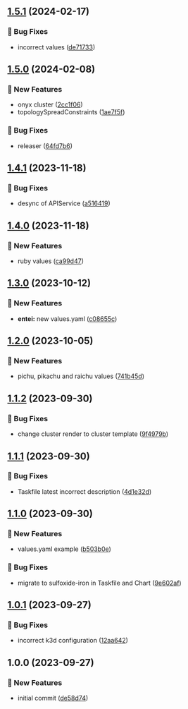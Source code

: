 ## [1.5.1](https://github.com/AtomiCloud/sulfoxide.iron/compare/v1.5.0...v1.5.1) (2024-02-17)


### 🐛 Bug Fixes

* incorrect values ([de71733](https://github.com/AtomiCloud/sulfoxide.iron/commit/de71733415f22091074db2f343cad068f8bf5480))

## [1.5.0](https://github.com/AtomiCloud/sulfoxide.iron/compare/v1.4.1...v1.5.0) (2024-02-08)


### 🚀 New Features

* onyx cluster ([2cc1f06](https://github.com/AtomiCloud/sulfoxide.iron/commit/2cc1f063227290563a532ca27abbc5e0dbdac02f))
* topologySpreadConstraints ([1ae7f5f](https://github.com/AtomiCloud/sulfoxide.iron/commit/1ae7f5f03ec74e4dc886944f417c97e8352755dc))


### 🐛 Bug Fixes

* releaser ([64fd7b6](https://github.com/AtomiCloud/sulfoxide.iron/commit/64fd7b6f0a7874f27f0cf5e9a18a88ef4a9d9d52))

## [1.4.1](https://github.com/AtomiCloud/sulfoxide.iron/compare/v1.4.0...v1.4.1) (2023-11-18)


### 🐛 Bug Fixes

* desync of APIService ([a516419](https://github.com/AtomiCloud/sulfoxide.iron/commit/a516419515bc56786f994c3454e4dc1acfcb0731))

## [1.4.0](https://github.com/AtomiCloud/sulfoxide.iron/compare/v1.3.0...v1.4.0) (2023-11-18)


### 🚀 New Features

* ruby values ([ca99d47](https://github.com/AtomiCloud/sulfoxide.iron/commit/ca99d47e1fd2fed58f18e2a1917f53b00da6a607))

## [1.3.0](https://github.com/AtomiCloud/sulfoxide.iron/compare/v1.2.0...v1.3.0) (2023-10-12)


### 🚀 New Features

* **entei:** new values.yaml ([c08655c](https://github.com/AtomiCloud/sulfoxide.iron/commit/c08655c22a54175df0a5d87181076031d35c574a))

## [1.2.0](https://github.com/AtomiCloud/sulfoxide.iron/compare/v1.1.2...v1.2.0) (2023-10-05)


### 🚀 New Features

* pichu, pikachu and raichu values ([741b45d](https://github.com/AtomiCloud/sulfoxide.iron/commit/741b45de24ded03aa9cfff119cf9ba274f116c37))

## [1.1.2](https://github.com/AtomiCloud/sulfoxide.iron/compare/v1.1.1...v1.1.2) (2023-09-30)


### 🐛 Bug Fixes

* change cluster render to cluster template ([9f4979b](https://github.com/AtomiCloud/sulfoxide.iron/commit/9f4979be24b7fc3404cf2669f94c225ea4557094))

## [1.1.1](https://github.com/AtomiCloud/sulfoxide.iron/compare/v1.1.0...v1.1.1) (2023-09-30)


### 🐛 Bug Fixes

* Taskfile latest incorrect description ([4d1e32d](https://github.com/AtomiCloud/sulfoxide.iron/commit/4d1e32d1bcb6a316d0beab05c42b37ff4a5537c4))

## [1.1.0](https://github.com/AtomiCloud/sulfoxide.iron/compare/v1.0.1...v1.1.0) (2023-09-30)


### 🚀 New Features

* values.yaml example ([b503b0e](https://github.com/AtomiCloud/sulfoxide.iron/commit/b503b0e9586e25de06d8e3ee8af035b40190295b))


### 🐛 Bug Fixes

* migrate to sulfoxide-iron in Taskfile and Chart ([9e602af](https://github.com/AtomiCloud/sulfoxide.iron/commit/9e602af93bcd10262296cdb529f34720a5044769))

## [1.0.1](https://github.com/AtomiCloud/sulfoxide.iron/compare/v1.0.0...v1.0.1) (2023-09-27)


### 🐛 Bug Fixes

* incorrect k3d configuration ([12aa642](https://github.com/AtomiCloud/sulfoxide.iron/commit/12aa642d5bc679319d6066a63b18dd09cf987443))

## 1.0.0 (2023-09-27)


### 🚀 New Features

* initial commit ([de58d74](https://github.com/AtomiCloud/sulfoxide.iron/commit/de58d7402ff47c8dd6d1d15dd1bf522e70aca736))

